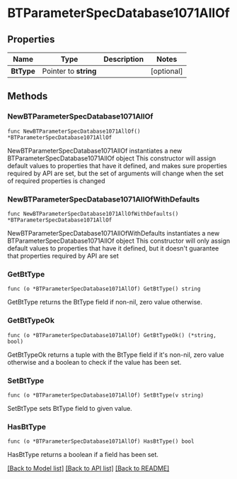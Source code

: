 # BTParameterSpecDatabase1071AllOf

## Properties

Name | Type | Description | Notes
------------ | ------------- | ------------- | -------------
**BtType** | Pointer to **string** |  | [optional] 

## Methods

### NewBTParameterSpecDatabase1071AllOf

`func NewBTParameterSpecDatabase1071AllOf() *BTParameterSpecDatabase1071AllOf`

NewBTParameterSpecDatabase1071AllOf instantiates a new BTParameterSpecDatabase1071AllOf object
This constructor will assign default values to properties that have it defined,
and makes sure properties required by API are set, but the set of arguments
will change when the set of required properties is changed

### NewBTParameterSpecDatabase1071AllOfWithDefaults

`func NewBTParameterSpecDatabase1071AllOfWithDefaults() *BTParameterSpecDatabase1071AllOf`

NewBTParameterSpecDatabase1071AllOfWithDefaults instantiates a new BTParameterSpecDatabase1071AllOf object
This constructor will only assign default values to properties that have it defined,
but it doesn't guarantee that properties required by API are set

### GetBtType

`func (o *BTParameterSpecDatabase1071AllOf) GetBtType() string`

GetBtType returns the BtType field if non-nil, zero value otherwise.

### GetBtTypeOk

`func (o *BTParameterSpecDatabase1071AllOf) GetBtTypeOk() (*string, bool)`

GetBtTypeOk returns a tuple with the BtType field if it's non-nil, zero value otherwise
and a boolean to check if the value has been set.

### SetBtType

`func (o *BTParameterSpecDatabase1071AllOf) SetBtType(v string)`

SetBtType sets BtType field to given value.

### HasBtType

`func (o *BTParameterSpecDatabase1071AllOf) HasBtType() bool`

HasBtType returns a boolean if a field has been set.


[[Back to Model list]](../README.md#documentation-for-models) [[Back to API list]](../README.md#documentation-for-api-endpoints) [[Back to README]](../README.md)


